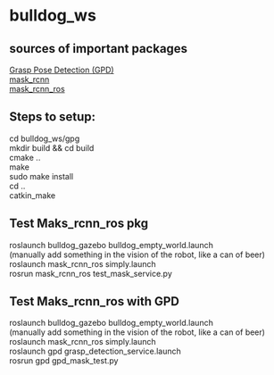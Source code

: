 # bulldog_ws
## sources of important packages
[Grasp Pose Detection (GPD)](https://github.com/atenpas/gpd)  
[mask_rcnn](https://github.com/matterport/Mask_RCNN)  
[mask_rcnn_ros](https://github.com/qixuxiang/mask_rcnn_ros)
## Steps to setup:  
cd bulldog_ws/gpg   
mkdir build && cd build  
cmake ..  
make  
sudo make install  
cd ..  
catkin_make  
## Test Maks_rcnn_ros pkg
roslaunch bulldog_gazebo bulldog_empty_world.launch  
(manually add something in the vision of the robot, like a can of beer)  
roslaunch mask_rcnn_ros simply.launch  
rosrun mask_rcnn_ros test_mask_service.py  
## Test Maks_rcnn_ros with GPD
roslaunch bulldog_gazebo bulldog_empty_world.launch  
(manually add something in the vision of the robot, like a can of beer)  
roslaunch mask_rcnn_ros simply.launch  
roslaunch gpd grasp_detection_service.launch  
rosrun gpd gpd_mask_test.py  
